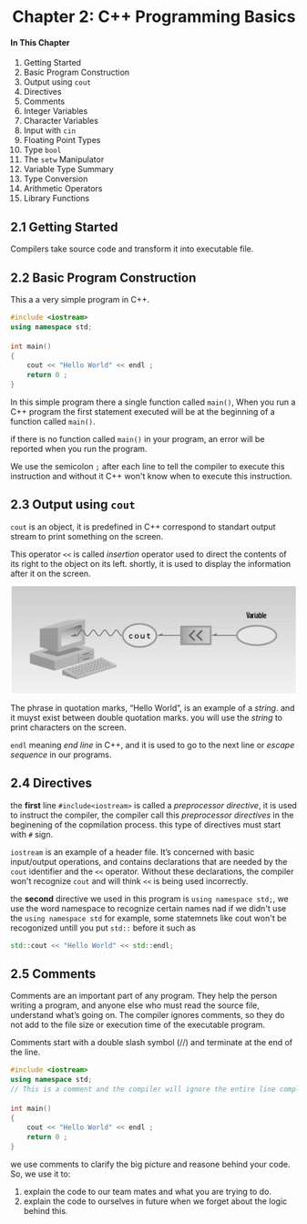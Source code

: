 <h1 align="center"> Chapter 2: C++ Programming Basics </h1>

#### In This Chapter

1. Getting Started
2. Basic Program Construction
3. Output using `cout`
4. Directives
5. Comments
6. Integer Variables
7. Character Variables
8. Input with `cin`
9. Floating Point Types
10. Type `bool`
11. The `setw` Manipulator
12. Variable Type Summary
13. Type Conversion
14. Arithmetic Operators
15. Library Functions


## 2.1 Getting Started

Compilers take source code and transform it into executable file.

## 2.2 Basic Program Construction

This a a very simple program in C++.

```C++
#include <iostream>
using namespace std;

int main()
{
    cout << "Hello World" << endl ;
    return 0 ;
}
```

In this simple program there a single function called `main()`, When you run a C++ program the first statement executed will be at the beginning of a function called `main()`.

if there is no function called `main()` in your program, an error will be reported when you run the program.

We use the semicolon `;` after each line to tell the compiler to execute this instruction and without it C++ won't know when to execute this instruction.

## 2.3 Output using `cout`

`cout` is an object, it is predefined in C++ correspond to standart output stream to print something on the screen.

This operator `<<` is called *insertion* operator used to direct the contents of its right to the object on its left. shortly, it is used to display the information after it on the screen.

<p align="center"><img src="./cout.png" width ="500"> </p>

The phrase in quotation marks, “Hello World”, is an example of a *string*. and it muyst exist between double quotation marks. you will use the *string* to print characters on the screen.

`endl` meaning *end line* in C++, and it is used to go to the next line or *escape sequence* in our programs.


## 2.4 Directives

the **first** line `#include<iostream>` is called a *preprocessor directive*, it is used to instruct the compiler, the compiler call this *preprocessor directives* in the beginening of the copmilation process. this type of directives must start with `#` sign.

`iostream` is an example of a header file. It’s concerned with basic input/output operations, and contains declarations that are needed by the `cout` identifier and the `<<` operator. Without these declarations, the compiler won't recognize `cout` and will think `<<` is being used incorrectly.

the **second** directive we used in this program is `using namespace std;`, we use the word namespace to recognize certain names nad if we didn't use the `using namespace std` for example, some statemnets like cout won't be recogonized untill you put `std::` before it such as

```C++
std::cout << "Hello World" << std::endl;
```

## 2.5 Comments

Comments are an important part of any program. They help the person writing a program, and anyone else who must read the source file, understand what’s going on. The compiler ignores comments, so they do not add to the file size or execution time of the executable program.

Comments start with a double slash symbol (//) and terminate at the end of the line.

```C++
#include <iostream>
using namespace std;
// This is a comment and the compiler will ignore the entire line completly

int main()
{
    cout << "Hello World" << endl ;
    return 0 ;
}
```

we use comments to clarify the big picture and reasone behind your code. So, we use it to:
1. explain the code to our team mates and what you are trying to do.
2. explain the code to ourselves in future when we forget about the logic behind this.